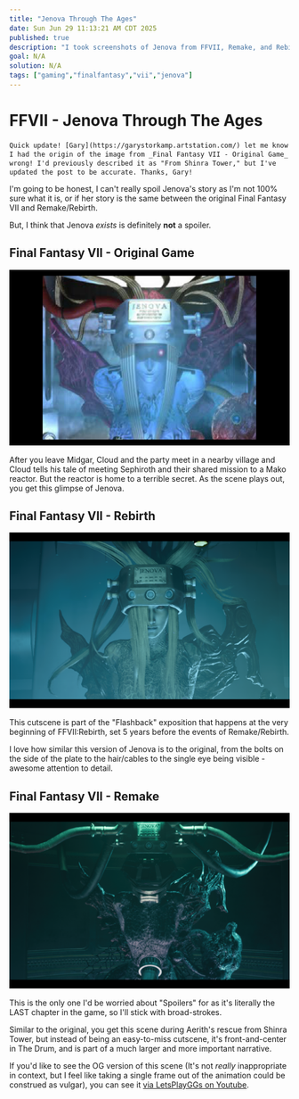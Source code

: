 ```yaml
---
title: "Jenova Through The Ages"
date: Sun Jun 29 11:13:21 AM CDT 2025
published: true
description: "I took screenshots of Jenova from FFVII, Remake, and Rebirth"
goal: N/A
solution: N/A
tags: ["gaming","finalfantasy","vii","jenova"]
---
```

# FFVII - Jenova Through The Ages

```flare
Quick update! [Gary](https://garystorkamp.artstation.com/) let me know I had the origin of the image from _Final Fantasy VII - Original Game_ wrong! I'd previously described it as "From Shinra Tower," but I've updated the post to be accurate. Thanks, Gary!
```

I'm going to be honest, I can't really spoil Jenova's story as I'm not 100% sure what it is, or if her story is the same between the original Final Fantasy VII and Remake/Rebirth.

But, I think that Jenova _exists_ is definitely **not** a spoiler.

## Final Fantasy VII - Original Game

![Jenova from OG](./images/thumbnail/jenova_og.png "med")

After you leave Midgar, Cloud and the party meet in a nearby village and Cloud tells his tale of meeting Sephiroth and their shared mission to a Mako reactor. But the reactor is home to a terrible secret. As the scene plays out, you get this glimpse of Jenova. 

## Final Fantasy VII - Rebirth

![Jenova from Rebirth](./images/thumbnail/jenova_rebirth.png "med")

This cutscene is part of the "Flashback" exposition that happens at the very beginning of FFVII:Rebirth, set 5 years before the events of Remake/Rebirth.

I love how similar this version of Jenova is to the original, from the bolts on the side of the plate to the hair/cables to the single eye being visible - awesome attention to detail.

## Final Fantasy VII - Remake

![Jenova from Remake](./images/thumbnail/jenova_remake.png "med")

This is the only one I'd be worried about "Spoilers" for as it's literally the LAST chapter in the game, so I'll stick with broad-strokes.

Similar to the original, you get this scene during Aerith's rescue from Shinra Tower, but instead of being an easy-to-miss cutscene, it's front-and-center in The Drum, and is part of a much larger and more important narrative.

If you'd like to see the OG version of this scene (It's not _really_ inappropriate in context, but  I feel like taking a single frame out of the animation could be construed as vulgar), you can see it [via LetsPlayGGs on Youtube](https://www.youtube.com/watch?v=apqLih5GFWE).
